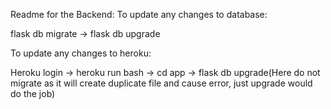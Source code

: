 Readme for the Backend:
To update any changes to database:

flask db migrate ->
flask db upgrade

To update any changes to heroku:

Heroku login ->
heroku run bash ->
cd app ->
flask db upgrade(Here do not migrate as it will create duplicate file and cause error, just upgrade would do the job)
